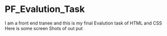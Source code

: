 # PF_Evalution_Task
I am a front end tranee and this is my final Evalution task of HTML and CSS
Here is some screen Shots of out put
